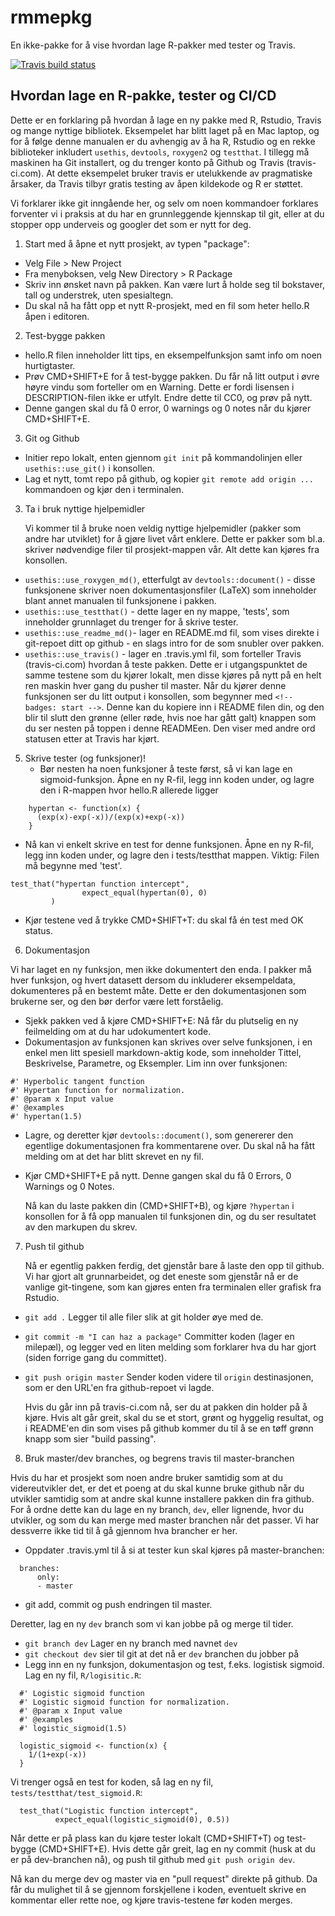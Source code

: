 
# rmmepkg
En ikke-pakke for å vise hvordan lage R-pakker med tester og Travis.

<!-- badges: start -->
  [![Travis build status](https://travis-ci.org/radbrt/rpkg_demo.svg?branch=master)](https://travis-ci.org/radbrt/rpkg_demo)
  <!-- badges: end -->

## Hvordan lage en R-pakke, tester og CI/CD

Dette er en forklaring på hvordan å lage en ny pakke med R, Rstudio, Travis og mange nyttige bibliotek. Eksempelet har blitt laget på en Mac laptop, og for å følge denne manualen er du avhengig av å ha R, Rstudio og en rekke biblioteker inkludert `usethis`, `devtools`, `roxygen2` og `testthat`. I tillegg må maskinen ha Git installert, og du trenger konto på Github og Travis (travis-ci.com). At dette eksempelet bruker travis er utelukkende av pragmatiske årsaker, da Travis tilbyr gratis testing av åpen kildekode og R er støttet.

Vi forklarer ikke git inngående her, og selv om noen kommandoer forklares forventer vi i praksis at du har en grunnleggende kjennskap til git, eller at du stopper opp underveis og googler det som er nytt for deg.

1. Start med å åpne et nytt prosjekt, av typen "package":
 - Velg File > New Project
 - Fra menyboksen, velg New Directory > R Package
 - Skriv inn ønsket navn på pakken. Kan være lurt å holde seg til bokstaver, tall og understrek, uten spesialtegn.
 - Du skal nå ha fått opp et nytt R-prosjekt, med en fil som heter hello.R åpen i editoren.

2. Test-bygge pakken
 - hello.R filen inneholder litt tips, en eksempelfunksjon samt info om noen hurtigtaster.
 - Prøv CMD+SHIFT+E for å test-bygge pakken. Du får nå litt output i øvre høyre vindu som forteller om en Warning. Dette er fordi lisensen i DESCRIPTION-filen ikke er utfylt. Endre dette til CC0, og prøv på nytt.
 - Denne gangen skal du få 0 error, 0 warnings og 0 notes når du kjører CMD+SHIFT+E.

3. Git og Github
 - Initier repo lokalt, enten gjennom `git init` på kommandolinjen eller `usethis::use_git()` i konsollen.
 - Lag et nytt, tomt repo på github, og kopier `git remote add origin ...` kommandoen og kjør den i terminalen.

3. Ta i bruk nyttige hjelpemidler

	Vi kommer til å bruke noen veldig nyttige hjelpemidler (pakker som andre har utviklet) for å gjøre livet vårt enklere. Dette er pakker som bl.a. skriver nødvendige filer til prosjekt-mappen vår. Alt dette kan kjøres fra konsollen.
 - `usethis::use_roxygen_md()`, etterfulgt av `devtools::document()` - disse funksjonene skriver noen dokumentasjonsfiler (LaTeX) som inneholder blant annet manualen til funksjonene i pakken.
 - `usethis::use_testthat()` - dette lager en ny mappe, 'tests', som inneholder grunnlaget du trenger for å skrive tester.
 - `usethis::use_readme_md()`- lager en README.md fil, som vises direkte i git-repoet ditt op github - en slags intro for de som snubler over pakken.
 - `usethis::use_travis()` - lager en .travis.yml fil, som forteller Travis (travis-ci.com) hvordan å teste pakken. Dette er i utgangspunktet de samme testene som du kjører lokalt, men disse kjøres på nytt på en helt ren maskin hver gang du pusher til master. Når du kjører denne funksjonen ser du litt output i konsollen, som begynner med `<!-- badges: start -->`. Denne kan du kopiere inn i README filen din, og den blir til slutt den grønne (eller røde, hvis noe har gått galt) knappen som du ser nesten på toppen i denne READMEen. Den viser med andre ord statusen etter at Travis har kjørt.

5. Skrive tester (og funksjoner)!
	- Bør nesten ha noen funksjoner å teste først, så vi kan lage en sigmoid-funksjon. Åpne en ny R-fil, legg inn koden under, og lagre den i R-mappen hvor hello.R allerede ligger
	
```
	hypertan <- function(x) {
	  (exp(x)-exp(-x))/(exp(x)+exp(-x))
	}
```

 - Nå kan vi enkelt skrive en test for denne funksjonen. Åpne en ny R-fil, legg inn koden under, og lagre den i tests/testthat mappen. Viktig: Filen må begynne med 'test'. 
	
```
test_that("hypertan function intercept",
        		expect_equal(hypertan(0), 0)
  		 )
```

 - Kjør testene ved å trykke CMD+SHIFT+T: du skal få én test med OK status.

6. Dokumentasjon

Vi har laget en ny funksjon, men ikke dokumentert den enda. I pakker må hver funksjon, og hvert datasett dersom du inkluderer eksempeldata, dokumenteres på en bestemt måte. Dette er den dokumentasjonen som brukerne ser, og den bør derfor være lett forståelig.

 - Sjekk pakken ved å kjøre CMD+SHIFT+E: Nå får du plutselig en ny feilmelding om at du har udokumentert kode. 
 - Dokumentasjon av funksjonen kan skrives over selve funksjonen, i en enkel men litt spesiell markdown-aktig kode, som inneholder Tittel, Beskrivelse, Parametre, og Eksempler. Lim inn over funksjonen:
    
```
#' Hyperbolic tangent function
#' Hypertan function for normalization.
#' @param x Input value
#' @examples
#' hypertan(1.5)
```
 - Lagre, og deretter kjør `devtools::document()`, som genererer den egentlige dokumentasjonen fra kommentarene over. Du skal nå ha fått melding om at det har blitt skrevet en ny fil.
 - Kjør CMD+SHIFT+E på nytt. Denne gangen skal du få 0 Errors, 0 Warnings og 0 Notes.

	Nå kan du laste pakken din (CMD+SHIFT+B), og kjøre `?hypertan` i konsollen for å få opp manualen til funksjonen din, og du ser resultatet av den markupen du skrev.

7. Push til github

	Nå er egentlig pakken ferdig, det gjenstår bare å laste den opp til github. Vi har gjort alt grunnarbeidet, og det eneste som gjenstår nå er de vanlige git-tingene, som kan gjøres enten fra terminalen eller grafisk fra Rstudio.
 - `git add .` Legger til alle filer slik at git holder øye med de.
 - `git commit -m "I can haz a package"` Committer koden (lager en milepæl), og legger ved en liten melding som forklarer hva du har gjort (siden forrige gang du committet).
 - `git push origin master` Sender koden videre til `origin` destinasjonen, som er den URL'en fra github-repoet vi lagde.

	Hvis du går inn på travis-ci.com nå, ser du at pakken din holder på å kjøre. Hvis alt går greit, skal du se et stort, grønt og hyggelig resultat, og i README'en din som vises på github kommer du til å se en tøff grønn knapp som sier "build passing".

8. Bruk master/dev branches, og begrens travis til master-branchen

Hvis du har et prosjekt som noen andre bruker samtidig som at du videreutvikler det, er det et poeng at du skal kunne bruke github når du utvikler samtidig som at andre skal kunne installere pakken din fra github. For å ordne dette kan du lage en ny branch, `dev`, eller lignende, hvor du utvikler, og som du kan merge med master branchen når det passer. Vi har dessverre ikke tid til å gå gjennom hva brancher er her.
 - Oppdater .travis.yml til å si at tester kun skal kjøres på master-branchen:
 
```
  branches:
	  only:
	  - master
```
 - git add, commit og push endringen til master.

Deretter, lag en ny `dev` branch som vi kan jobbe på og merge til tider.

 - `git branch dev` Lager en ny branch med navnet `dev`
 - `git checkout dev` sier til git at det nå er `dev` branchen du jobber på
 - Legg inn en ny funksjon, dokumentasjon og test, f.eks. logistisk sigmoid. Lag en ny fil, `R/logisitic.R`:
 
```
  #' Logistic sigmoid function
  #' Logistic sigmoid function for normalization.
  #' @param x Input value
  #' @examples
  #' logistic_sigmoid(1.5)
  
  logistic_sigmoid <- function(x) {
    1/(1+exp(-x))
  }
```
  
Vi trenger også en test for koden, så lag en ny fil, `tests/testthat/test_sigmoid.R`:
  
```
  test_that("Logistic function intercept",
          expect_equal(logistic_sigmoid(0), 0.5))
```

Når dette er på plass kan du kjøre tester lokalt (CMD+SHIFT+T) og test-bygge (CMD+SHIFT+E). Hvis dette går greit, lag en ny commit (husk at du er på dev-branchen nå), og push til github med `git push origin dev`.
	
Nå kan du merge dev og master via en "pull request" direkte på github. Da får du mulighet til å se gjennom forskjellene i koden, eventuelt skrive en kommentar eller rette noe, og kjøre travis-testene før koden merges.


